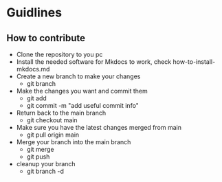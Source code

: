# Guidlines

## How to contribute

- Clone the repository to you pc
- Install the needed software for Mkdocs to work, check
  how-to-install-mkdocs.md
- Create a new branch to make your changes
  - git branch <your branch name>
- Make the changes you want and commit them
  - git add <files you changed>
  - git commit -m "add useful commit info"
- Return back to the main branch
  - git checkout main
- Make sure you have the latest changes merged from main
  - git pull origin main
- Merge your branch into the main branch
  - git merge <your branch name>
  - git push
- cleanup your branch
  - git branch -d <your branch name>
